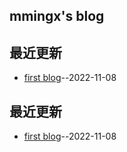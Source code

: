 ## mmingx's blog   
## 最近更新
- [first blog](https://github.com/mmingx/xblog.github.io/issues/1)--2022-11-08
## 最近更新
- [first blog](https://github.com/mmingx/xblog.github.io/issues/1)--2022-11-08
